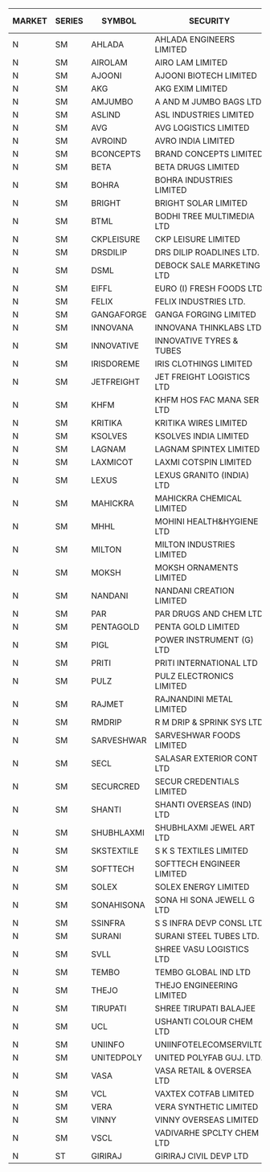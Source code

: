 


| MARKET | SERIES | SYMBOL | SECURITY | PREV CL PR | OPEN PRICE | HIGH PRICE | LOW PRICE | CLOSE PRICE | NET TRDVAL | NET TRDQTY | CORP IND | HI 52 WK | LO 52 WK |
| ----- | ----- | ----- | ----- | ----- | ----- | ----- | ----- | ----- | ----- | ----- | ----- | ----- | ----- |
| N | SM | AHLADA | AHLADA ENGINEERS LIMITED | 70.60 | 71.50 | 71.50 | 69.50 | 69.50 | 141000.00 | 2000 |  | 93.40 | 39.00 |
| N | SM | AIROLAM | AIRO LAM LIMITED | 31.95 | 31.95 | 31.95 | 31.95 | 31.95 | 95850.00 | 3000 |  | 36.00 | 14.45 |
| N | SM | AJOONI | AJOONI BIOTECH LIMITED | 33.25 | 33.50 | 34.70 | 32.55 | 32.55 | 1611400.00 | 48000 |  | 36.50 | 6.35 |
| N | SM | AKG | AKG EXIM LIMITED | 85.00 | 84.50 | 85.40 | 84.00 | 85.20 | 2714240.00 | 32000 |  | 85.50 | 32.00 |
| N | SM | AMJUMBO | A AND M JUMBO BAGS LTD | 12.50 | 12.90 | 13.00 | 12.80 | 12.80 | 822800.00 | 64000 |  | 14.40 | 5.85 |
| N | SM | ASLIND | ASL INDUSTRIES LIMITED | 12.80 | 13.40 | 13.40 | 13.40 | 13.40 | 214400.00 | 16000 |  | 13.40 | 4.75 |
| N | SM | AVG | AVG LOGISTICS LIMITED | 51.50 | 51.50 | 51.50 | 51.50 | 51.50 | 61800.00 | 1200 |  | 84.00 | 23.10 |
| N | SM | AVROIND | AVRO INDIA LIMITED | 49.00 | 50.45 | 51.00 | 50.45 | 51.00 | 507900.00 | 10000 |  | 63.20 | 35.00 |
| N | SM | BCONCEPTS | BRAND CONCEPTS LIMITED | 31.35 | 32.05 | 32.05 | 29.90 | 29.90 | 468900.00 | 15000 |  | 32.05 | 13.70 |
| N | SM | BETA | BETA DRUGS LIMITED | 122.15 | 122.15 | 122.15 | 122.15 | 122.15 | 97720.00 | 800 |  | 140.80 | 37.00 |
| N | SM | BOHRA | BOHRA INDUSTRIES LIMITED | 1.95 | 1.90 | 1.90 | 1.90 | 1.90 | 26600.00 | 14000 |  | 2.00 | .35 |
| N | SM | BRIGHT | BRIGHT SOLAR LIMITED | 8.10 | 8.50 | 8.50 | 7.80 | 8.00 | 399300.00 | 48000 |  | 14.75 | 4.70 |
| N | SM | BTML | BODHI TREE MULTIMEDIA LTD | 73.00 | 77.00 | 79.00 | 77.00 | 78.00 | 187200.00 | 2400 |  | 96.00 | 68.50 |
| N | SM | CKPLEISURE | CKP LEISURE LIMITED | 2.95 | 3.00 | 3.00 | 3.00 | 3.00 | 60000.00 | 20000 |  | 6.80 | 2.75 |
| N | SM | DRSDILIP | DRS DILIP ROADLINES LTD. | 74.00 | 73.00 | 73.00 | 73.00 | 73.00 | 116800.00 | 1600 |  | 76.00 | 60.00 |
| N | SM | DSML | DEBOCK SALE MARKETING LTD | 6.00 | 5.75 | 6.20 | 5.75 | 6.20 | 71700.00 | 12000 |  | 21.95 | 3.50 |
| N | SM | EIFFL | EURO (I) FRESH FOODS LTD | 79.15 | 80.50 | 80.50 | 72.50 | 74.20 | 2426840.00 | 32800 |  | 115.60 | 64.80 |
| N | SM | FELIX | FELIX INDUSTRIES LTD. | 34.75 | 35.45 | 35.45 | 35.45 | 35.45 | 141800.00 | 4000 |  | 40.30 | 10.80 |
| N | SM | GANGAFORGE | GANGA FORGING LIMITED | 28.20 | 27.60 | 27.60 | 27.60 | 27.60 | 220800.00 | 8000 |  | 34.70 | 8.70 |
| N | SM | INNOVANA | INNOVANA THINKLABS LTD. | 84.00 | 84.00 | 84.00 | 84.00 | 84.00 | 84000.00 | 1000 |  | 125.00 | 70.25 |
| N | SM | INNOVATIVE | INNOVATIVE TYRES & TUBES | 8.40 | 8.60 | 8.80 | 8.60 | 8.60 | 571800.00 | 66000 |  | 12.15 | 5.40 |
| N | SM | IRISDOREME | IRIS CLOTHINGS LIMITED | 57.00 | 57.50 | 58.50 | 56.00 | 58.50 | 1601600.00 | 28000 |  | 192.00 | 28.50 |
| N | SM | JETFREIGHT | JET FREIGHT LOGISTICS LTD | 19.65 | 20.60 | 20.60 | 20.60 | 20.60 | 82400.00 | 4000 |  | 20.60 | 11.90 |
| N | SM | KHFM | KHFM HOS FAC MANA SER LTD | 31.80 | 32.00 | 33.20 | 32.00 | 32.65 | 392100.00 | 12000 |  | 36.40 | 22.20 |
| N | SM | KRITIKA | KRITIKA WIRES LIMITED | 37.70 | 37.80 | 37.80 | 37.80 | 37.80 | 302400.00 | 8000 |  | 37.80 | 32.00 |
| N | SM | KSOLVES | KSOLVES INDIA LIMITED | 567.00 | 595.35 | 595.35 | 580.00 | 587.65 | 2852190.00 | 4800 |  | 661.50 | 102.05 |
| N | SM | LAGNAM | LAGNAM SPINTEX LIMITED | 18.30 | 19.00 | 19.00 | 17.40 | 18.00 | 219750.00 | 12000 |  | 19.65 | 6.60 |
| N | SM | LAXMICOT | LAXMI COTSPIN LIMITED | 11.75 | 10.00 | 10.00 | 10.00 | 10.00 | 120000.00 | 12000 |  | 12.00 | 5.80 |
| N | SM | LEXUS | LEXUS GRANITO (INDIA) LTD | 21.00 | 21.00 | 21.00 | 21.00 | 21.00 | 567000.00 | 27000 |  | 22.50 | 4.55 |
| N | SM | MAHICKRA | MAHICKRA CHEMICAL LIMITED | 79.20 | 79.25 | 79.90 | 79.25 | 79.90 | 358350.00 | 4500 |  | 92.90 | 70.00 |
| N | SM | MHHL | MOHINI HEALTH&HYGIENE LTD | 21.50 | 20.45 | 22.55 | 20.45 | 20.60 | 856500.00 | 39000 |  | 23.60 | 11.35 |
| N | SM | MILTON | MILTON INDUSTRIES LIMITED | 12.35 | 12.30 | 12.85 | 12.30 | 12.85 | 220880.00 | 17600 |  | 16.35 | 7.00 |
| N | SM | MOKSH | MOKSH ORNAMENTS LIMITED | 28.00 | 26.20 | 27.00 | 25.90 | 27.00 | 946800.00 | 36000 |  | 36.25 | 21.00 |
| N | SM | NANDANI | NANDANI CREATION LIMITED | 15.75 | 16.50 | 16.50 | 16.50 | 16.50 | 82500.00 | 5000 |  | 16.50 | 7.00 |
| N | SM | PAR | PAR DRUGS AND CHEM LTD | 68.80 | 68.80 | 68.80 | 68.80 | 68.80 | 137600.00 | 2000 |  | 74.80 | 26.20 |
| N | SM | PENTAGOLD | PENTA GOLD LIMITED | 59.90 | 56.95 | 56.95 | 56.95 | 56.95 | 512550.00 | 9000 |  | 59.90 | 15.40 |
| N | SM | PIGL | POWER INSTRUMENT (G) LTD | 13.50 | 14.00 | 14.00 | 13.50 | 13.50 | 758000.00 | 56000 |  | 14.00 | 8.40 |
| N | SM | PRITI | PRITI INTERNATIONAL LTD | 83.10 | 83.20 | 83.20 | 83.20 | 83.20 | 133120.00 | 1600 |  | 97.00 | 81.00 |
| N | SM | PULZ | PULZ ELECTRONICS LIMITED | 14.25 | 14.00 | 14.00 | 13.55 | 13.55 | 110200.00 | 8000 |  | 21.60 | 9.20 |
| N | SM | RAJMET | RAJNANDINI METAL LIMITED | 31.25 | 31.25 | 31.25 | 30.10 | 30.80 | 739200.00 | 24000 |  | 41.30 | 23.85 |
| N | SM | RMDRIP | R M DRIP & SPRINK SYS LTD | 29.70 | 29.50 | 29.70 | 26.75 | 26.85 | 1437100.00 | 50000 |  | 63.00 | 14.65 |
| N | SM | SARVESHWAR | SARVESHWAR FOODS LIMITED | 13.00 | 13.50 | 13.50 | 13.30 | 13.30 | 42880.00 | 3200 |  | 17.30 | 8.45 |
| N | SM | SECL | SALASAR EXTERIOR CONT LTD | 15.30 | 14.55 | 14.60 | 14.55 | 14.55 | 131100.00 | 9000 |  | 49.00 | 14.55 |
| N | SM | SECURCRED | SECUR CREDENTIALS LIMITED | 14.50 | 15.20 | 15.20 | 15.20 | 15.20 | 182400.00 | 12000 |  | 33.75 | 12.15 |
| N | SM | SHANTI | SHANTI OVERSEAS (IND) LTD | 22.00 | 23.10 | 23.10 | 23.10 | 23.10 | 103950.00 | 4500 |  | 24.15 | 14.00 |
| N | SM | SHUBHLAXMI | SHUBHLAXMI JEWEL ART LTD | 17.45 | 18.30 | 18.30 | 18.30 | 18.30 | 18300.00 | 1000 |  | 52.15 | 12.05 |
| N | SM | SKSTEXTILE | S K S TEXTILES LIMITED | 27.90 | 29.25 | 29.25 | 29.25 | 29.25 | 146250.00 | 5000 |  | 48.90 | 22.10 |
| N | SM | SOFTTECH | SOFTTECH ENGINEER LIMITED | 92.00 | 96.25 | 96.25 | 89.00 | 89.35 | 1896480.00 | 20800 |  | 97.00 | 32.45 |
| N | SM | SOLEX | SOLEX ENERGY LIMITED | 33.00 | 33.00 | 33.00 | 33.00 | 33.00 | 66000.00 | 2000 |  | 38.00 | 19.20 |
| N | SM | SONAHISONA | SONA HI SONA JEWELL G LTD | 10.20 | 10.20 | 10.20 | 10.20 | 10.20 | 204000.00 | 20000 |  | 16.25 | 9.20 |
| N | SM | SSINFRA | S S INFRA DEVP CONSL LTD | 7.50 | 7.25 | 7.55 | 7.25 | 7.55 | 814500.00 | 111000 |  | 14.45 | 5.65 |
| N | SM | SURANI | SURANI STEEL TUBES LTD. | 19.00 | 19.00 | 19.00 | 19.00 | 19.00 | 38000.00 | 2000 |  | 34.60 | 18.00 |
| N | SM | SVLL | SHREE VASU LOGISTICS LTD | 88.65 | 89.00 | 89.20 | 89.00 | 89.20 | 178200.00 | 2000 |  | 102.15 | 70.00 |
| N | SM | TEMBO | TEMBO GLOBAL IND LTD | 180.00 | 182.25 | 195.00 | 173.00 | 192.50 | 12251400.00 | 68000 |  | 210.00 | 115.00 |
| N | SM | THEJO | THEJO ENGINEERING LIMITED | 1107.50 | 1080.00 | 1114.00 | 1062.25 | 1092.45 | 762525.00 | 700 |  | 1468.50 | 350.55 |
| N | SM | TIRUPATI | SHREE TIRUPATI BALAJEE | 63.65 | 60.50 | 60.50 | 60.50 | 60.50 | 363000.00 | 6000 |  | 72.25 | 22.40 |
| N | SM | UCL | USHANTI COLOUR CHEM LTD | 35.00 | 34.95 | 36.45 | 34.00 | 36.45 | 553800.00 | 16000 |  | 39.40 | 20.50 |
| N | SM | UNIINFO | UNIINFOTELECOMSERVILTD | 22.90 | 22.95 | 23.95 | 22.95 | 23.60 | 188700.00 | 8000 |  | 32.15 | 7.85 |
| N | SM | UNITEDPOLY | UNITED POLYFAB GUJ. LTD. | 52.90 | 55.50 | 55.50 | 55.50 | 55.50 | 333000.00 | 6000 |  | 55.50 | 5.95 |
| N | SM | VASA | VASA RETAIL & OVERSEA LTD | 7.05 | 7.40 | 7.40 | 6.70 | 6.70 | 168200.00 | 24000 |  | 9.50 | 5.00 |
| N | SM | VCL | VAXTEX COTFAB LIMITED | 23.25 | 23.75 | 23.75 | 23.75 | 23.75 | 142500.00 | 6000 |  | 27.35 | 15.20 |
| N | SM | VERA | VERA SYNTHETIC LIMITED | 42.75 | 40.65 | 42.90 | 40.65 | 42.85 | 1925325.00 | 45000 |  | 112.60 | 39.80 |
| N | SM | VINNY | VINNY OVERSEAS LIMITED | 36.00 | 36.00 | 36.00 | 36.00 | 36.00 | 324000.00 | 9000 |  | 43.00 | 32.90 |
| N | SM | VSCL | VADIVARHE SPCLTY CHEM LTD | 17.05 | 16.40 | 16.40 | 16.40 | 16.40 | 49200.00 | 3000 |  | 19.55 | 5.85 |
| N | ST | GIRIRAJ | GIRIRAJ CIVIL DEVP LTD | 28.50 | 29.90 | 29.90 | 29.90 | 29.90 | 430560.00 | 14400 |  | 167.85 | 22.45 |




